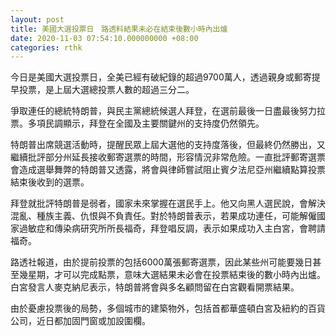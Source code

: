```yaml
---
layout: post
title: 美國大選投票日　路透料結果未必在結束後數小時內出爐
date: 2020-11-03 07:54:10.000000000 +08:00
categories: rthk
---
```


今日是美國大選投票日，全美已經有破紀錄的超過9700萬人，透過親身或郵寄提早投票，是上屆大選總投票人數的超過三分二。

爭取連任的總統特朗普，與民主黨總統候選人拜登，在選前最後一日盡最後努力拉票。多項民調顯示，拜登在全國及主要關鍵州的支持度仍然領先。

特朗普出席競選活動時，提醒民眾上屆大選他的支持度落後，但最終仍然勝出，又繼續批評部分州延長接收郵寄選票的時間，形容情況非常危險。一直批評郵寄選票會造成選舉舞弊的特朗普又透露，將會與律師嘗試阻止賓夕法尼亞州繼續點算投票結束後收到的選票。

拜登就批評特朗普是弱者，國家未來掌握在選民手上。他又向黑人選民說，會解決混亂、種族主義、仇恨與不負責任。對於特朗普表示，若果成功連任，可能解僱國家過敏症和傳染病研究所所長福奇，拜登唱反調，表示如果成功入主白宮，會聘請福奇。

路透社報道，由於提前投票的包括6000萬張郵寄選票，因此某些州可能要幾日甚至幾星期，才可以完成點票，意味大選結果未必會在投票結束後的數小時內出爐。白宮發言人麥克納尼表示，特朗普將會與多名顧問留在白宮觀看開票結果。

由於憂慮投票後的局勢，多個城市的建築物外，包括首都華盛頓白宮及紐約的百貨公司，近日都加固門窗或加設圍欄。

